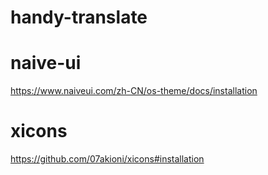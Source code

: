 # handy-translate

# naive-ui
https://www.naiveui.com/zh-CN/os-theme/docs/installation

# xicons
https://github.com/07akioni/xicons#installation